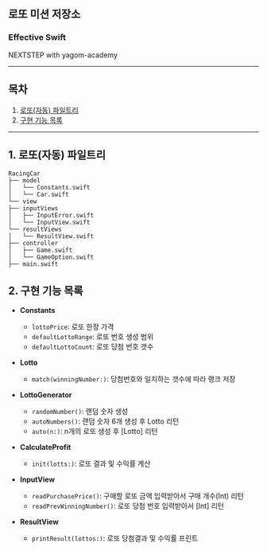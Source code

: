 ## 로또 미션 저장소
### Effective Swift
NEXTSTEP with yagom-academy

---
## 목차
1. [로또(자동) 파일트리](#1-로또(자동)-파일트리)
2. [구현 기능 목록](#2-구현-기능-목록)
---

## 1. 로또(자동) 파일트리
```
RacingCar  
├── model  
│   └── Constants.swift  
│   └── Car.swift  
└── view  
├── inputViews  
│   ├── InputError.swift  
│   └── InputView.swift  
└── resultViews  
│   └── ResultView.swift  
├── controller  
│   ├── Game.swift  
│   └── GameOption.swift  
├── main.swift
```

    
## 2. 구현 기능 목록
- **Constants**
    - `lottoPrice`: 로또 한장 가격
    - `defaultLottoRange`: 로또 번호 생성 범위
    - `defaultLottoCount`: 로또 당첨 번호 갯수

- **Lotto**
    - `match(winningNumber:)`: 당첨번호와 일치하는 갯수에 따라 랭크 저장


- **LottoGenerator**
    - `randomNumber()`: 랜덤 숫자 생성
    - `autoNumbers()`: 랜덤 숫자 6개 생성 후 Lotto 리턴
    - `auto(n:)`: n개의 로또 생성 후 [Lotto] 리턴


- **CalculateProfit**
    - `init(lotts:)`: 로또 결과 및 수익률 계산


- **InputView**
    - `readPurchasePrice()`: 구매할 로또 금액 입력받아서 구매 개수(Int) 리턴
    - `readPrevWinningNumber()`: 로또 당첨 번호 입력받아서 [Int] 리턴


- **ResultView**
    - `printResult(lottos:)`: 로또 당첨결과 및 수익률 프린트
